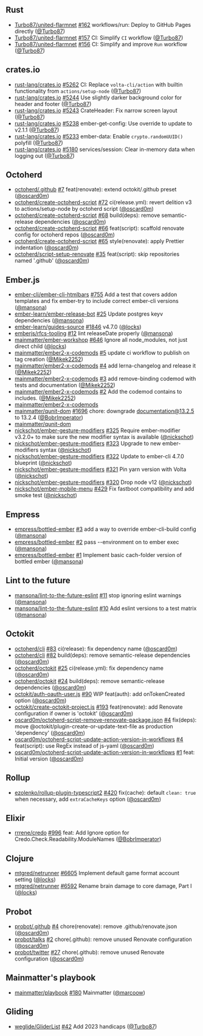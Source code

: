 ---
---

## Rust

- [Turbo87/united-flarmnet]
  [#162](https://github.com/Turbo87/united-flarmnet/pull/162) workflows/run:
  Deploy to GitHub Pages directly ([@Turbo87])
- [Turbo87/united-flarmnet]
  [#157](https://github.com/Turbo87/united-flarmnet/pull/157) CI: Simplify `CI`
  workflow ([@Turbo87])
- [Turbo87/united-flarmnet]
  [#156](https://github.com/Turbo87/united-flarmnet/pull/156) CI: Simplify and
  improve `Run` workflow ([@Turbo87])

## crates.io

- [rust-lang/crates.io]
  [#5262](https://github.com/rust-lang/crates.io/pull/5262) CI: Replace
  `volta-cli/action` with builtin functionality from `actions/setup-node`
  ([@Turbo87])
- [rust-lang/crates.io]
  [#5244](https://github.com/rust-lang/crates.io/pull/5244) Use slightly darker
  background color for header and footer ([@Turbo87])
- [rust-lang/crates.io]
  [#5243](https://github.com/rust-lang/crates.io/pull/5243) CrateHeader: Fix
  narrow screen layout ([@Turbo87])
- [rust-lang/crates.io]
  [#5238](https://github.com/rust-lang/crates.io/pull/5238) ember-get-config:
  Use override to update to v2.1.1 ([@Turbo87])
- [rust-lang/crates.io]
  [#5233](https://github.com/rust-lang/crates.io/pull/5233) ember-data: Enable
  `crypto.randomUUID()` polyfill ([@Turbo87])
- [rust-lang/crates.io]
  [#5180](https://github.com/rust-lang/crates.io/pull/5180) services/session:
  Clear in-memory data when logging out ([@Turbo87])

## Octoherd

- [octoherd/.github] [#7](https://github.com/octoherd/.github/pull/7)
  feat(renovate): extend octokit/.github preset ([@oscard0m])
- [octoherd/create-octoherd-script]
  [#72](https://github.com/octoherd/create-octoherd-script/pull/72)
  ci(release.yml): revert delition v3 to actions/setup-node by octoherd script
  ([@oscard0m])
- [octoherd/create-octoherd-script]
  [#68](https://github.com/octoherd/create-octoherd-script/pull/68) build(deps):
  remove semantic-release dependencies ([@oscard0m])
- [octoherd/create-octoherd-script]
  [#66](https://github.com/octoherd/create-octoherd-script/pull/66)
  feat(script): scaffold renovate config for octoherd repos ([@oscard0m])
- [octoherd/create-octoherd-script]
  [#65](https://github.com/octoherd/create-octoherd-script/pull/65)
  style(renovate): apply Prettier indentation ([@oscard0m])
- [octoherd/script-setup-renovate]
  [#35](https://github.com/octoherd/script-setup-renovate/pull/35) feat(script):
  skip repositories named '.github' ([@oscard0m])

## Ember.js

- [ember-cli/ember-cli-htmlbars]
  [#755](https://github.com/ember-cli/ember-cli-htmlbars/pull/755) Add a test
  that covers addon templates and fix ember-try to include correct ember-cli
  versions ([@mansona])
- [ember-learn/ember-release-bot]
  [#25](https://github.com/ember-learn/ember-release-bot/pull/25) Update
  postgres keyv dependencies ([@mansona])
- [ember-learn/guides-source]
  [#1846](https://github.com/ember-learn/guides-source/pull/1846) v4.7.0
  ([@locks])
- [emberjs/rfcs-tooling] [#12](https://github.com/emberjs/rfcs-tooling/pull/12)
  lint releaseDate properly ([@mansona])
- [mainmatter/ember-workshop]
  [#646](https://github.com/mainmatter/ember-workshop/pull/646) Ignore all
  node_modules, not just direct child ([@locks])
- [mainmatter/ember2-x-codemods]
  [#5](https://github.com/mainmatter/ember2-x-codemods/pull/5) update ci
  workflow to publish on tag creation ([@Mikek2252])
- [mainmatter/ember2-x-codemods]
  [#4](https://github.com/mainmatter/ember2-x-codemods/pull/4) add
  lerna-changelog and release it ([@Mikek2252])
- [mainmatter/ember2-x-codemods]
  [#3](https://github.com/mainmatter/ember2-x-codemods/pull/3) add
  remove-binding codemod with tests and documentation ([@Mikek2252])
- [mainmatter/ember2-x-codemods]
  [#2](https://github.com/mainmatter/ember2-x-codemods/pull/2) Add the codemod
  contains to includes. ([@Mikek2252])
- [mainmatter/ember2-x-codemods]
- [mainmatter/qunit-dom]
  [#1696](https://github.com/mainmatter/qunit-dom/pull/1696) chore: downgrade
  documentation@13.2.5 to 13.2.4 ([@BobrImperator])
- [mainmatter/qunit-dom]
- [nickschot/ember-gesture-modifiers]
  [#325](https://github.com/nickschot/ember-gesture-modifiers/pull/325) Require
  ember-modifier v3.2.0+ to make sure the new modifier syntax is available
  ([@nickschot])
- [nickschot/ember-gesture-modifiers]
  [#323](https://github.com/nickschot/ember-gesture-modifiers/pull/323) Upgrade
  to new ember-modifiers syntax ([@nickschot])
- [nickschot/ember-gesture-modifiers]
  [#322](https://github.com/nickschot/ember-gesture-modifiers/pull/322) Update
  to ember-cli 4.7.0 blueprint ([@nickschot])
- [nickschot/ember-gesture-modifiers]
  [#321](https://github.com/nickschot/ember-gesture-modifiers/pull/321) Pin yarn
  version with Volta ([@nickschot])
- [nickschot/ember-gesture-modifiers]
  [#320](https://github.com/nickschot/ember-gesture-modifiers/pull/320) Drop
  node v12 ([@nickschot])
- [nickschot/ember-mobile-menu]
  [#429](https://github.com/nickschot/ember-mobile-menu/pull/429) Fix fastboot
  compatibility and add smoke test ([@nickschot])

## Empress

- [empress/bottled-ember] [#3](https://github.com/empress/bottled-ember/pull/3)
  add a way to override ember-cli-build config ([@mansona])
- [empress/bottled-ember] [#2](https://github.com/empress/bottled-ember/pull/2)
  pass --environment on to ember exec ([@mansona])
- [empress/bottled-ember] [#1](https://github.com/empress/bottled-ember/pull/1)
  Implement basic cach-folder version of bottled ember ([@mansona])

## Lint to the future

- [mansona/lint-to-the-future-eslint]
  [#11](https://github.com/mansona/lint-to-the-future-eslint/pull/11) stop
  ignoring eslint warnings ([@mansona])
- [mansona/lint-to-the-future-eslint]
  [#10](https://github.com/mansona/lint-to-the-future-eslint/pull/10) Add eslint
  versions to a test matrix ([@mansona])

## Octokit

- [octoherd/cli] [#83](https://github.com/octoherd/cli/pull/83) ci(release): fix
  dependency name ([@oscard0m])
- [octoherd/cli] [#82](https://github.com/octoherd/cli/pull/82) build(deps):
  remove semantic-release dependencies ([@oscard0m])
- [octoherd/octokit] [#25](https://github.com/octoherd/octokit/pull/25)
  ci(release.yml): fix dependency name ([@oscard0m])
- [octoherd/octokit] [#24](https://github.com/octoherd/octokit/pull/24)
  build(deps): remove semantic-release dependencies ([@oscard0m])
- [octokit/auth-oauth-user.js]
  [#90](https://github.com/octokit/auth-oauth-user.js/pull/90) WIP feat(auth):
  add onTokenCreated option ([@oscard0m])
- [octokit/create-octokit-project.js]
  [#193](https://github.com/octokit/create-octokit-project.js/pull/193)
  feat(renovate): add Renovate configuration if owner is 'octokit' ([@oscard0m])
- [oscard0m/octoherd-script-remove-renovate-package.json]
  [#4](https://github.com/oscard0m/octoherd-script-remove-renovate-package.json/pull/4)
  fix(deps): move @octokit/plugin-create-or-update-text-file as production
  'dependency' ([@oscard0m])
- [oscard0m/octoherd-script-update-action-version-in-workflows]
  [#4](https://github.com/oscard0m/octoherd-script-update-action-version-in-workflows/pull/4)
  feat(script): use RegEx instead of js-yaml ([@oscard0m])
- [oscard0m/octoherd-script-update-action-version-in-workflows]
  [#1](https://github.com/oscard0m/octoherd-script-update-action-version-in-workflows/pull/1)
  feat: Initial version ([@oscard0m])

## Rollup

- [ezolenko/rollup-plugin-typescript2]
  [#420](https://github.com/ezolenko/rollup-plugin-typescript2/pull/420)
  fix(cache): default `clean: true` when necessary, add `extraCacheKeys` option
  ([@oscard0m])

## Elixir

- [rrrene/credo] [#996](https://github.com/rrrene/credo/pull/996) feat: Add
  Ignore option for Credo.Check.Readability.ModuleNames ([@BobrImperator])

## Clojure

- [mtgred/netrunner] [#6605](https://github.com/mtgred/netrunner/pull/6605)
  Implement default game format account setting ([@locks])
- [mtgred/netrunner] [#6592](https://github.com/mtgred/netrunner/pull/6592)
  Rename brain damage to core damage, Part I ([@locks])

## Probot

- [probot/.github] [#4](https://github.com/probot/.github/pull/4)
  chore(renovate): remove .github/renovate.json ([@oscard0m])
- [probot/talks] [#2](https://github.com/probot/talks/pull/2) chore(.github):
  remove unused Renovate configuration ([@oscard0m])
- [probot/twitter] [#27](https://github.com/probot/twitter/pull/27)
  chore(.github): remove unused Renovate configuration ([@oscard0m])

## Mainmatter's playbook

- [mainmatter/playbook] [#180](https://github.com/mainmatter/playbook/pull/180)
  Mainmatter ([@marcoow])

## Gliding

- [weglide/GliderList] [#42](https://github.com/weglide/GliderList/pull/42) Add
  2023 handicaps ([@Turbo87])

[@bobrimperator]: https://github.com/BobrImperator
[@mikek2252]: https://github.com/Mikek2252
[@turbo87]: https://github.com/Turbo87
[@locks]: https://github.com/locks
[@mansona]: https://github.com/mansona
[@marcoow]: https://github.com/marcoow
[@nickschot]: https://github.com/nickschot
[@oscard0m]: https://github.com/oscard0m
[@pichfl]: https://github.com/pichfl
[turbo87/united-flarmnet]: https://github.com/Turbo87/united-flarmnet
[ember-cli/ember-cli-htmlbars]: https://github.com/ember-cli/ember-cli-htmlbars
[ember-learn/ember-release-bot]:
  https://github.com/ember-learn/ember-release-bot
[ember-learn/ember-website]: https://github.com/ember-learn/ember-website
[ember-learn/guides-source]: https://github.com/ember-learn/guides-source
[emberjs/rfcs-tooling]: https://github.com/emberjs/rfcs-tooling
[empress/bottled-ember]: https://github.com/empress/bottled-ember
[erlef/website]: https://github.com/erlef/website
[ezolenko/rollup-plugin-typescript2]:
  https://github.com/ezolenko/rollup-plugin-typescript2
[mainmatter/ast-workshop]: https://github.com/mainmatter/ast-workshop
[mainmatter/breethe-client]: https://github.com/mainmatter/breethe-client
[mainmatter/breethe-server]: https://github.com/mainmatter/breethe-server
[mainmatter/ember-error-route]: https://github.com/mainmatter/ember-error-route
[mainmatter/ember-hbs-minifier]:
  https://github.com/mainmatter/ember-hbs-minifier
[mainmatter/ember-hotspots]: https://github.com/mainmatter/ember-hotspots
[mainmatter/ember-intl-analyzer]:
  https://github.com/mainmatter/ember-intl-analyzer
[mainmatter/ember-promise-modals]:
  https://github.com/mainmatter/ember-promise-modals
[mainmatter/ember-simple-auth]: https://github.com/mainmatter/ember-simple-auth
[mainmatter/ember-test-selectors]:
  https://github.com/mainmatter/ember-test-selectors
[mainmatter/ember-workshop]: https://github.com/mainmatter/ember-workshop
[mainmatter/ember2-x-codemods]: https://github.com/mainmatter/ember2-x-codemods
[mainmatter/eslint-plugin-ember-concurrency]:
  https://github.com/mainmatter/eslint-plugin-ember-concurrency
[mainmatter/eslint-plugin-qunit-dom]:
  https://github.com/mainmatter/eslint-plugin-qunit-dom
[mainmatter/playbook]: https://github.com/mainmatter/playbook
[mainmatter/qunit-dom-codemod]: https://github.com/mainmatter/qunit-dom-codemod
[mainmatter/qunit-dom]: https://github.com/mainmatter/qunit-dom
[mainmatter/renovate-config]: https://github.com/mainmatter/renovate-config
[mainmatter/testem-gitlab-reporter]:
  https://github.com/mainmatter/testem-gitlab-reporter
[mainmatter/who-ran-me]: https://github.com/mainmatter/who-ran-me
[mansona/chris.manson.ie]: https://github.com/mansona/chris.manson.ie
[mansona/lint-to-the-future-eslint]:
  https://github.com/mansona/lint-to-the-future-eslint
[mtgred/netrunner]: https://github.com/mtgred/netrunner
[nickschot/ember-gesture-modifiers]:
  https://github.com/nickschot/ember-gesture-modifiers
[nickschot/ember-mobile-menu]: https://github.com/nickschot/ember-mobile-menu
[octoherd/.github]: https://github.com/octoherd/.github
[octoherd/cli]: https://github.com/octoherd/cli
[octoherd/create-octoherd-script]:
  https://github.com/octoherd/create-octoherd-script
[octoherd/octokit]: https://github.com/octoherd/octokit
[octoherd/script-setup-renovate]:
  https://github.com/octoherd/script-setup-renovate
[octokit/auth-oauth-user.js]: https://github.com/octokit/auth-oauth-user.js
[octokit/create-octokit-project.js]:
  https://github.com/octokit/create-octokit-project.js
[oscard0m/octoherd-script-remove-renovate-package.json]:
  https://github.com/oscard0m/octoherd-script-remove-renovate-package.json
[oscard0m/octoherd-script-update-action-version-in-workflows]:
  https://github.com/oscard0m/octoherd-script-update-action-version-in-workflows
[probot/.github]: https://github.com/probot/.github
[probot/talks]: https://github.com/probot/talks
[probot/twitter]: https://github.com/probot/twitter
[rrrene/credo]: https://github.com/rrrene/credo
[rust-lang/crates.io]: https://github.com/rust-lang/crates.io
[starbelly/erlang-companies]: https://github.com/starbelly/erlang-companies
[weglide/gliderlist]: https://github.com/weglide/GliderList
